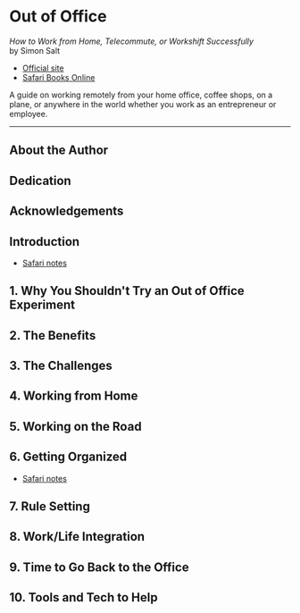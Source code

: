 # Out of Office

*How to Work from Home, Telecommute, or Workshift Successfully*<br>
by Simon Salt

- [Official site](http://www.outofofficesuccess.com)
- [Safari Books Online](https://www.safaribooksonline.com/library/view/out-of-office/9780133383843/)

A guide on working remotely from your home office, coffee shops, on a plane, or anywhere in the world whether you work as an entrepreneur or employee.

---

## About the Author

## Dedication

## Acknowledgements

## Introduction

- [Safari notes](https://www.safaribooksonline.com/library/view/out-of-office/9780133383843/ch00.html)

## 1. Why You Shouldn't Try an Out of Office Experiment

## 2. The Benefits

## 3. The Challenges

## 4. Working from Home

## 5. Working on the Road

## 6. Getting Organized

- [Safari notes](https://www.safaribooksonline.com/library/view/out-of-office/9780133383843/ch06.html)

## 7. Rule Setting

## 8. Work/Life Integration

## 9. Time to Go Back to the Office

## 10. Tools and Tech to Help
